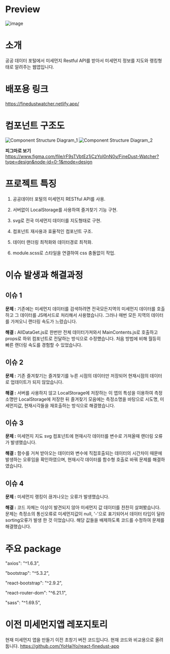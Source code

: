 # Preview 
![image](https://github.com/YoHaiYo/react-finedust-app-rebuild/assets/124754510/f69a50da-b968-4362-912a-a673df19d5fd)

# 소개 
공공 데이터 포털에서 미세먼지 Restful API를 받아서 미세먼지 정보를 지도와 랭킹형태로 알려주는 웹앱입니다. 

# 배포용 링크
https://finedustwatcher.netlify.app/

# 컴포넌트 구조도
![Component Structure Diagram_1](https://github.com/YoHaiYo/react-finedust-app-rebuild/assets/124754510/e65ed07d-57e6-4f08-9e6e-0967a8a128f4)
![Component Structure Diagram_2](https://github.com/YoHaiYo/react-finedust-app-rebuild/assets/124754510/25098113-8c21-4c77-beae-db615aef26d8)

**피그마로 보기**
https://www.figma.com/file/rF9sTVbtEz1jCzYoI0nN0y/FineDust-Watcher?type=design&node-id=0-1&mode=design

# 프로젝트 특징
1. 공공데이터 포털의 미세먼지 RESTful API를 사용.

2. 서버없이 LocalStorage를 사용하여 즐겨찾기 기능 구현.

3. svg로 전국 미세먼지 데이터를 지도형태로 구현.

4. 컴포넌트 재사용과 효율적인 컴포넌트 구조.

5. 데이터 랜더링 최적화와 데이터경로 최적화.

6. module.scss로 스타일을 연결하여 css 충돌없이 작업.

# 이슈 발생과 해결과정
## 이슈 1 
**문제 :** 기존에는 미세먼지 데이터를 검색하려면 전국모든지역의 미세먼지 데이터를 호출하고 그 데이터를 JS메서드로 처리해서 사용했습니다. 
그러나 매번 모든 지역의 데이터를 가져오니 랜더링 속도가 느렸습니다.

**해결 :** AllDataGet.js로 한번만 전체 데이터가져와서 MainContents.js로 호출하고 props로 하위 컴포넌트로 전달하는 방식으로 수정헀습니다.
처음 방법에 비해 월등히 빠른 랜더링 속도를 경험할 수 있었습니다.

## 이슈 2 
**문제 :** 기존 즐겨찾기는 즐겨찾기를 누른 시점의 데이터만 저장되어 현재시점의 데이터로 업데이트가 되지 않았습니다.

**해결 :** 서버를 사용하지 않고 LocalStorage에 저장하는 이 앱의 특성을 이용하여 측정소명만 LocalStorage에 저장한 뒤 즐겨찾기 모음에는
측정소명을 바탕으로 시도명, 미세먼지값, 현재시각들을 재호출하는 방식으로 해결했습니다.

## 이슈 3 
**문제 :** 미세먼지 지도 svg 컴포넌트에 현재시각 데이터를 변수로 가져올때 랜더링 오류가 발생했습니다.

**해결 :**
함수를 거쳐 받아오는 데이터와 변수에 직접호출되는 데이터의 시간차이 때문에 발생하는 오류임을 확인하였으며, 현재시각 데이터를 
함수형 호출로 바꿔 문제를 해결하였습니다.

## 이슈 4 
**문제 :** 미세먼지 랭킹이 끊겨나오는 오류가 발생했습니다.

**해결 :** 코드 자체는 이상이 발견되지 않아 미세먼지 값 데이터를 찬찬히 살펴봤습니다. 문제는 측정소의 통신오류로 미세먼지값이 null, '-'으로 
표기되어서 데이터 타입이 달라 sorting오류가 발생 한 것 이었습니다. 해당 값들을 배제하도록 코드를 수정하여 문제를 해결했습니다.

# 주요 package
"axios": "^1.6.3",

"bootstrap": "^5.3.2",

"react-bootstrap": "^2.9.2",

"react-router-dom": "^6.21.1",

"sass": "^1.69.5",

# 이전 미세먼지앱 레포지토리
현재 미세먼지 앱을 만들기 이전 초창기 버전 코드입니다.
현재 코드와 비교용으로 올려둡니다.
https://github.com/YoHaiYo/react-finedust-app
